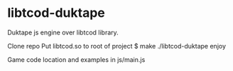 # libtcod-duktape
Duktape js engine over libtcod library.

Clone repo
Put libtcod.so to root of project
$ make
./libtcod-duktape
enjoy

Game code location and examples in js/main.js
